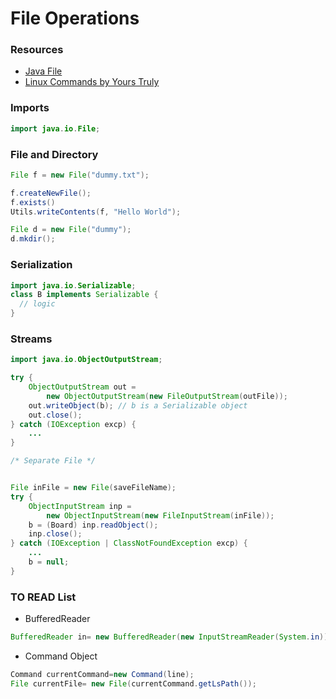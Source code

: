 # File Operations

### Resources
- [Java File](https://docs.oracle.com/javase/7/docs/api/java/io/File.html)
- [Linux Commands by Yours Truly](https://github.com/jianzhi-1/ctf-toolbox/blob/main/linux/misc.sh)

### Imports
```java
import java.io.File;
```

### File and Directory

```java
File f = new File("dummy.txt");

f.createNewFile();
f.exists()
Utils.writeContents(f, "Hello World");

File d = new File("dummy");
d.mkdir();
```

### Serialization
```java
import java.io.Serializable;
class B implements Serializable {
  // logic
}
```

### Streams
```java
import java.io.ObjectOutputStream;

try {
    ObjectOutputStream out =
        new ObjectOutputStream(new FileOutputStream(outFile));
    out.writeObject(b); // b is a Serializable object
    out.close();
} catch (IOException excp) {
    ...
}

/* Separate File */


File inFile = new File(saveFileName);
try {
    ObjectInputStream inp =
        new ObjectInputStream(new FileInputStream(inFile));
    b = (Board) inp.readObject(); 
    inp.close();
} catch (IOException | ClassNotFoundException excp) {
    ...
    b = null;
}
```

### TO READ List
- BufferedReader
```java
BufferedReader in= new BufferedReader(new InputStreamReader(System.in));
```
- Command Object
```java
Command currentCommand=new Command(line);
File currentFile= new File(currentCommand.getLsPath());
```


